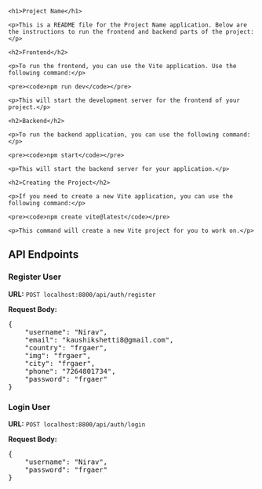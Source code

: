 

<head>
    <title>Project Name Readme</title>
</head>

<body>

    <h1>Project Name</h1>

    <p>This is a README file for the Project Name application. Below are the instructions to run the frontend and backend parts of the project:</p>

    <h2>Frontend</h2>

    <p>To run the frontend, you can use the Vite application. Use the following command:</p>

    <pre><code>npm run dev</code></pre>

    <p>This will start the development server for the frontend of your project.</p>

    <h2>Backend</h2>

    <p>To run the backend application, you can use the following command:</p>

    <pre><code>npm start</code></pre>

    <p>This will start the backend server for your application.</p>

    <h2>Creating the Project</h2>

    <p>If you need to create a new Vite application, you can use the following command:</p>

    <pre><code>npm create vite@latest</code></pre>

    <p>This command will create a new Vite project for you to work on.</p>

</body>




<h2>API Endpoints</h2>

<h3>Register User</h3>

<p><strong>URL:</strong> <code>POST localhost:8800/api/auth/register</code></p>

<p><strong>Request Body:</strong></p>
<pre>
{
    "username": "Nirav",
    "email": "kaushikshetti8@gmail.com",
    "country": "frgaer",
    "img": "frgaer",
    "city": "frgaer",
    "phone": "7264801734",
    "password": "frgaer"
}
</pre>

<h3>Login User</h3>

<p><strong>URL:</strong> <code>POST localhost:8800/api/auth/login</code></p>

<p><strong>Request Body:</strong></p>
<pre>
{
    "username": "Nirav",
    "password": "frgaer"
}
</pre>
</html>
